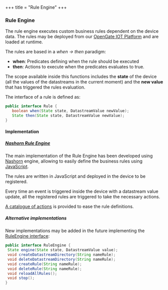 +++
title = "Rule Engine"
+++

### Rule Engine

The rule engine executes custom business rules dependent on the device data. The rules may be deployed from our
[OpenGate IOT Platform](https://www.amplia-iiot.com/iot-platform/) and are loaded at runtime.

The rules are based in a _when -> then_ paradigm:

* __when__: Predicates defining when the rule should be executed
* __then__: Actions to execute when the predicates evaluates to true.

 The scope available inside this functions includes the __state__ of the device (all the values of the datastreams in
 the current moment) and the __new value__ that has triggered the rules evaluation.

 The interface of a rule is defined as:

 ```java
public interface Rule {
    boolean when(State state, DatastreamValue newValue);
    State then(State state, DatastreamValue newValue);
}
```

#### Implementation

##### [Nashorn Rule Engine](nashorn)

The main implementation of the Rule Engine has been developed using [Nashorn](https://docs.oracle.com/javase/8/docs/technotes/guides/scripting/nashorn/api.html)
engine, allowing to easily define the business rules using [JavaScript](https://en.wikipedia.org/wiki/JavaScript).

The rules are written in JavaScript and deployed in the device to be registered.

Every time an event is triggered inside the device with a datastream value update, all the registered rules are triggered to take the necessary actions.

[A catalogue of actions](utils) is provided to ease the rule definitions.

##### Alternative implementations

New implementations may be added in the future implementing the [RuleEngine interface](https://github.com/amplia-iiot/oda/tree/master/oda-ruleengine/api):

```java
public interface RuleEngine { 
 State engine(State state, DatastreamValue value);
 void createDatastreamDirectory(String nameRule);
 void deleteDatastreamDirectory(String nameRule);
 void createRule(String nameRule);
 void deleteRule(String nameRule);
 void reloadAllRules();
 void stop();
}
```
